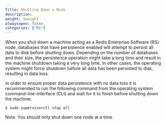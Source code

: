 ```yaml
---
Title: Shutting Down a Node
description: 
weight: $weight
alwaysopen: false
categories: ["RS"]
---
```

When you shut down a machine acting as a Redis Enterprise Software (RS)
node, databases that have persistence enabled will attempt to persist
all data to disk before shutting down. Depending on the number of
databases and their size, the persistence operation might take a long
time and result in the machine shutdown taking a very long time. In
other cases, the operating system might force shutdown before all data
has been persisted to disk, resulting in data loss.

In order to ensure proper data persistence with no data loss it is
recommended to run the following command from the operating system
command-line-interface (CLI) and wait for it to finish before shutting
down the machine:

```src
$ sudo supervisorctl stop all
```

Note: You should only shut down one node at a time.
